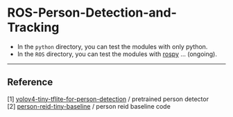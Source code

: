 # ROS-Person-Detection-and-Tracking 

* In the ```python``` directory, you can test the modules with only python.
* In the ```ROS``` directory, you can test the modules with [rospy](http://wiki.ros.org/rospy) ... (ongoing).



***
## Reference 
[1] [yolov4-tiny-tflite-for-person-detection](https://github.com/DoranLyong/yolov4-tiny-tflite-for-person-detection) / pretrained person detector <br/>
[2] [person-reid-tiny-baseline](https://github.com/DoranLyong/person-reid-tiny-baseline) / person reid baseline code <br/>
